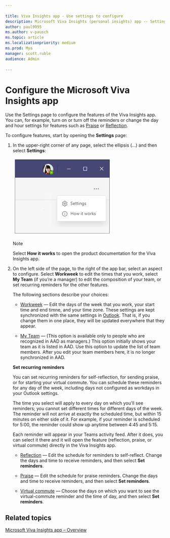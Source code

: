 ```yaml
---

title: Viva Insights app - Use settings to configure
description: Microsoft Viva Insights (personal insights) app -- Settings 
author: paul9955
ms.author: v-pausch
ms.topic: article
ms.localizationpriority: medium 
ms.prod: Mya
manager: scott.ruble
audience: Admin

---
```


# Configure the Microsoft Viva Insights app

Use the Settings page to configure the features of the Viva Insights app. You can, for example, turn on or turn off the reminders or change the day and hour settings for features such as [Praise](viva-insights-reflect.md) or [Reflection](viva-insights-reflect.md).

To configure features, start by opening the **Settings** page:

1. In the upper-right corner of any page, select the ellipsis (...) and then select **Settings**:

   ![Select settings.](Images/upper-right-corner.png)

   > [!Note]
   > Select **How it works** to open the product documentation for the Viva Insights app.

2. On the left side of the page, to the right of the app bar, select an aspect to configure. Select **Workweek** to edit the times that you work, select **My Team** (if you’re a manager) to edit the composition of your team, or set recurring reminders for the other features.

   The following sections describe your choices:

   * <u>Workweek</u> &mdash; Edit the days of the week that you work, your start time and end timne, and your time zone. These settings are kept synchronized with the same settings in [Outlook](https://outlook.office.com/calendar/options/calendar/view/appearance). That is, if you change them in one place, they will be updated everywhere that they appear.

   * <u>My Team</u> &mdash; (This option is available only to people who are recognized in AAD as managers.) This option initially shows your team as it is listed in AAD. Use this option to update the list of team members. After you edit your team members here, it is no longer synchronized in AAD. 

   **Set recurring reminders**

   You can set recurring reminders for self-reflection, for sending praise, or for starting your virtual commute. You can schedule these reminders for any day of the week, including days not configured as workdays in your Outlook settings. 

   The time you select will apply to every day on which you'll see reminders; you cannot set different times for different days of the week. The reminder will not arrive at exactly the scheduled time, but within 15 minutes on either side of it. For example, if your reminder is scheduled for 5:00, the reminder could show up anytime between 4:45 and 5:15.

   Each reminder will appear in your Teams activity feed. After it does, you can select it there and it will open the feature (reflection, praise, or virtual commute) directly in the Viva Insights app.  

   * <u>Reflection</u> &mdash; Edit the schedule for reminders to self-reflect. Change the days and time to receive reminders, and then select **Set reminders**. 

   * <u>Praise</u> &mdash; Edit the schedule for praise reminders. Change the days and time to receive reminders, and then select **Set reminders**. 

   * <u>Virtual commute</u> &mdash; Choose the days on which you want to see the virtual-commute reminder and the time of day, and then select **Set reminders**. 

<!-- NOTE FROM LEANNA MARCH 1, 2021: [LR] Quiet time actually isn't a concept we need to tackle in this round of documentation updates. Quiet time settings won't be available for at least a few more months, so we can cover that later on. 

### Quiet time

 -->
## Related topics

[Microsoft Viva Insights app &ndash; Overview](viva-teams-app.md)
